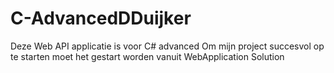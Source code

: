 # C-AdvancedDDuijker

Deze Web API applicatie is voor C# advanced
Om mijn project succesvol op te starten moet het gestart worden vanuit WebApplication Solution
